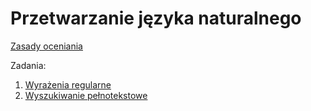 # Przetwarzanie języka naturalnego

[Zasady oceniania](0-zasady.md)

Zadania:
1. [Wyrażenia regularne](1-regexp.md)
1. [Wyszukiwanie pełnotekstowe](2-fts.md)
